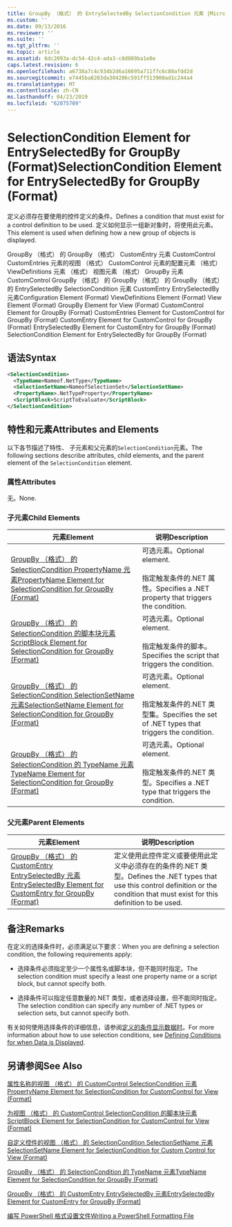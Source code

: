 ```yaml
---
title: GroupBy （格式） 的 EntrySelectedBy SelectionCondition 元素 |Microsoft Docs
ms.custom: ''
ms.date: 09/13/2016
ms.reviewer: ''
ms.suite: ''
ms.tgt_pltfrm: ''
ms.topic: article
ms.assetid: 6dc2093a-dc54-42c4-ada3-c8d089ba1e8e
caps.latest.revision: 6
ms.openlocfilehash: a6738a7c4c934b2d6a16695a711f7c6c80afdd2d
ms.sourcegitcommit: e7445ba8203da304286c591ff513900ad1c244a4
ms.translationtype: MT
ms.contentlocale: zh-CN
ms.lasthandoff: 04/23/2019
ms.locfileid: "62075709"
---
```

# <a name="selectioncondition-element-for-entryselectedby-for-groupby-format"></a><span data-ttu-id="da74c-102">SelectionCondition Element for EntrySelectedBy for GroupBy (Format)</span><span class="sxs-lookup"><span data-stu-id="da74c-102">SelectionCondition Element for EntrySelectedBy for GroupBy (Format)</span></span>

<span data-ttu-id="da74c-103">定义必须存在要使用的控件定义的条件。</span><span class="sxs-lookup"><span data-stu-id="da74c-103">Defines a condition that must exist for a control definition to be used.</span></span> <span data-ttu-id="da74c-104">定义如何显示一组新对象时，将使用此元素。</span><span class="sxs-lookup"><span data-stu-id="da74c-104">This element is used when defining how a new group of objects is displayed.</span></span>

<span data-ttu-id="da74c-105">GroupBy （格式） 的 GroupBy （格式） CustomEntry 元素 CustomControl CustomEntries 元素的视图 （格式） CustomControl 元素的配置元素 （格式） ViewDefinitions 元素 （格式） 视图元素 （格式） GroupBy 元素CustomControl GroupBy （格式） 的 GroupBy （格式） 的 GroupBy （格式） 的 EntrySelectedBy SelectionCondition 元素 CustomEntry EntrySelectedBy 元素</span><span class="sxs-lookup"><span data-stu-id="da74c-105">Configuration Element (Format) ViewDefinitions Element (Format) View Element (Format) GroupBy Element for View (Format) CustomControl Element for GroupBy (Format) CustomEntries Element for CustomControl for GroupBy (Format) CustomEntry Element for CustomControl for GroupBy (Format) EntrySelectedBy Element for CustomEntry for GroupBy (Format) SelectionCondition Element for EntrySelectedBy for GroupBy (Format)</span></span>

## <a name="syntax"></a><span data-ttu-id="da74c-106">语法</span><span class="sxs-lookup"><span data-stu-id="da74c-106">Syntax</span></span>

```xml
<SelectionCondition>
  <TypeName>Nameof.NetType</TypeName>
  <SelectionSetName>NameofSelectionSet</SelectionSetName>
  <PropertyName>.NetTypeProperty</PropertyName>
  <ScriptBlock>ScriptToEvaluate</ScriptBlock>
</SelectionCondition>
```

## <a name="attributes-and-elements"></a><span data-ttu-id="da74c-107">特性和元素</span><span class="sxs-lookup"><span data-stu-id="da74c-107">Attributes and Elements</span></span>

<span data-ttu-id="da74c-108">以下各节描述了特性、 子元素和父元素的`SelectionCondition`元素。</span><span class="sxs-lookup"><span data-stu-id="da74c-108">The following sections describe attributes, child elements, and the parent element of the `SelectionCondition` element.</span></span>

### <a name="attributes"></a><span data-ttu-id="da74c-109">属性</span><span class="sxs-lookup"><span data-stu-id="da74c-109">Attributes</span></span>

<span data-ttu-id="da74c-110">无。</span><span class="sxs-lookup"><span data-stu-id="da74c-110">None.</span></span>

### <a name="child-elements"></a><span data-ttu-id="da74c-111">子元素</span><span class="sxs-lookup"><span data-stu-id="da74c-111">Child Elements</span></span>

|<span data-ttu-id="da74c-112">元素</span><span class="sxs-lookup"><span data-stu-id="da74c-112">Element</span></span>|<span data-ttu-id="da74c-113">说明</span><span class="sxs-lookup"><span data-stu-id="da74c-113">Description</span></span>|
|-------------|-----------------|
|[<span data-ttu-id="da74c-114">GroupBy （格式） 的 SelectionCondition PropertyName 元素</span><span class="sxs-lookup"><span data-stu-id="da74c-114">PropertyName Element for SelectionCondition for GroupBy (Format)</span></span>](./propertyname-element-for-selectioncondition-for-groupby-format.md)|<span data-ttu-id="da74c-115">可选元素。</span><span class="sxs-lookup"><span data-stu-id="da74c-115">Optional element.</span></span><br /><br /> <span data-ttu-id="da74c-116">指定触发条件的.NET 属性。</span><span class="sxs-lookup"><span data-stu-id="da74c-116">Specifies a .NET property that triggers the condition.</span></span>|
|[<span data-ttu-id="da74c-117">GroupBy （格式） 的 SelectionCondition 的脚本块元素</span><span class="sxs-lookup"><span data-stu-id="da74c-117">ScriptBlock Element for SelectionCondition for GroupBy (Format)</span></span>](./scriptblock-element-for-selectioncondition-for-entryselectedby-for-groupby-format.md)|<span data-ttu-id="da74c-118">可选元素。</span><span class="sxs-lookup"><span data-stu-id="da74c-118">Optional element.</span></span><br /><br /> <span data-ttu-id="da74c-119">指定触发条件的脚本。</span><span class="sxs-lookup"><span data-stu-id="da74c-119">Specifies the script that triggers the condition.</span></span>|
|[<span data-ttu-id="da74c-120">GroupBy （格式） 的 SelectionCondition SelectionSetName 元素</span><span class="sxs-lookup"><span data-stu-id="da74c-120">SelectionSetName Element for SelectionCondition for GroupBy (Format)</span></span>](./selectionsetname-element-for-selectioncondition-for-groupby-format.md)|<span data-ttu-id="da74c-121">可选元素。</span><span class="sxs-lookup"><span data-stu-id="da74c-121">Optional element.</span></span><br /><br /> <span data-ttu-id="da74c-122">指定触发条件的.NET 类型集。</span><span class="sxs-lookup"><span data-stu-id="da74c-122">Specifies the set of .NET types that triggers the condition.</span></span>|
|[<span data-ttu-id="da74c-123">GroupBy （格式） 的 SelectionCondition 的 TypeName 元素</span><span class="sxs-lookup"><span data-stu-id="da74c-123">TypeName Element for SelectionCondition for GroupBy  (Format)</span></span>](./typename-element-for-selectioncondition-for-groupby-format.md)|<span data-ttu-id="da74c-124">可选元素。</span><span class="sxs-lookup"><span data-stu-id="da74c-124">Optional element.</span></span><br /><br /> <span data-ttu-id="da74c-125">指定触发条件的.NET 类型。</span><span class="sxs-lookup"><span data-stu-id="da74c-125">Specifies a .NET type that triggers the condition.</span></span>|

### <a name="parent-elements"></a><span data-ttu-id="da74c-126">父元素</span><span class="sxs-lookup"><span data-stu-id="da74c-126">Parent Elements</span></span>

|<span data-ttu-id="da74c-127">元素</span><span class="sxs-lookup"><span data-stu-id="da74c-127">Element</span></span>|<span data-ttu-id="da74c-128">说明</span><span class="sxs-lookup"><span data-stu-id="da74c-128">Description</span></span>|
|-------------|-----------------|
|[<span data-ttu-id="da74c-129">GroupBy （格式） 的 CustomEntry EntrySelectedBy 元素</span><span class="sxs-lookup"><span data-stu-id="da74c-129">EntrySelectedBy Element for CustomEntry for GroupBy (Format)</span></span>](./entryselectedby-element-for-customentry-for-groupby-format.md)|<span data-ttu-id="da74c-130">定义使用此控件定义或要使用此定义中必须存在的条件的.NET 类型。</span><span class="sxs-lookup"><span data-stu-id="da74c-130">Defines the .NET types that use this control definition or the condition that must exist for this definition to be used.</span></span>|

## <a name="remarks"></a><span data-ttu-id="da74c-131">备注</span><span class="sxs-lookup"><span data-stu-id="da74c-131">Remarks</span></span>

<span data-ttu-id="da74c-132">在定义的选择条件时，必须满足以下要求：</span><span class="sxs-lookup"><span data-stu-id="da74c-132">When you are defining a selection condition, the following requirements apply:</span></span>

- <span data-ttu-id="da74c-133">选择条件必须指定至少一个属性名或脚本块，但不能同时指定。</span><span class="sxs-lookup"><span data-stu-id="da74c-133">The selection condition must specify a least one property name or a script block, but cannot specify both.</span></span>

- <span data-ttu-id="da74c-134">选择条件可以指定任意数量的.NET 类型，或者选择设置，但不能同时指定。</span><span class="sxs-lookup"><span data-stu-id="da74c-134">The selection condition can specify any number of .NET types or selection sets, but cannot specify both.</span></span>

<span data-ttu-id="da74c-135">有关如何使用选择条件的详细信息，请参阅[定义的条件显示数据时](./defining-conditions-for-displaying-data.md)。</span><span class="sxs-lookup"><span data-stu-id="da74c-135">For more information about how to use selection conditions, see [Defining Conditions for when Data is Displayed](./defining-conditions-for-displaying-data.md).</span></span>

## <a name="see-also"></a><span data-ttu-id="da74c-136">另请参阅</span><span class="sxs-lookup"><span data-stu-id="da74c-136">See Also</span></span>

[<span data-ttu-id="da74c-137">属性名称的视图 （格式） 的 CustomControl SelectionCondition 元素</span><span class="sxs-lookup"><span data-stu-id="da74c-137">PropertyName Element for SelectionCondition for CustomControl for View (Format)</span></span>](./propertyname-element-for-selectioncondition-for-customcontrol-for-view-format.md)

[<span data-ttu-id="da74c-138">为视图 （格式） 的 CustomControl SelectionCondition 的脚本块元素</span><span class="sxs-lookup"><span data-stu-id="da74c-138">ScriptBlock Element for SelectionCondition for CustomControl for View (Format)</span></span>](./scriptblock-element-for-selectioncondition-for-customcontrol-for-view-format.md)

[<span data-ttu-id="da74c-139">自定义控件的视图 （格式） 的 SelectionCondition SelectionSetName 元素</span><span class="sxs-lookup"><span data-stu-id="da74c-139">SelectionSetName Element for SelectionCondition for Custom Control for View (Format)</span></span>](./selectionsetname-element-for-selectioncondition-for-customcontrol-for-view-format.md)

[<span data-ttu-id="da74c-140">GroupBy （格式） 的 SelectionCondition 的 TypeName 元素</span><span class="sxs-lookup"><span data-stu-id="da74c-140">TypeName Element for SelectionCondition for GroupBy  (Format)</span></span>](./typename-element-for-selectioncondition-for-groupby-format.md)

[<span data-ttu-id="da74c-141">GroupBy （格式） 的 CustomEntry EntrySelectedBy 元素</span><span class="sxs-lookup"><span data-stu-id="da74c-141">EntrySelectedBy Element for CustomEntry for GroupBy (Format)</span></span>](./entryselectedby-element-for-customentry-for-groupby-format.md)

[<span data-ttu-id="da74c-142">编写 PowerShell 格式设置文件</span><span class="sxs-lookup"><span data-stu-id="da74c-142">Writing a PowerShell Formatting File</span></span>](./writing-a-powershell-formatting-file.md)
